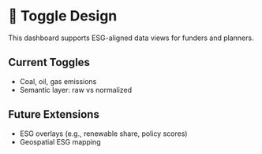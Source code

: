 # 🌱 Toggle Design

This dashboard supports ESG-aligned data views for funders and planners.

## Current Toggles
- Coal, oil, gas emissions
- Semantic layer: raw vs normalized

## Future Extensions
- ESG overlays (e.g., renewable share, policy scores)
- Geospatial ESG mapping